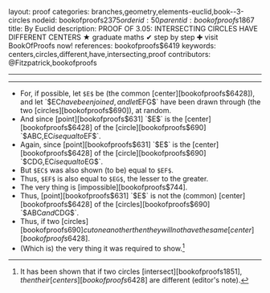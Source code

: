 layout: proof
categories: branches,geometry,elements-euclid,book--3-circles
nodeid: bookofproofs$2375
orderid: 50
parentid: bookofproofs$1867
title: By Euclid
description: PROOF OF 3.05: INTERSECTING CIRCLES HAVE DIFFERENT CENTERS &#9733; graduate maths &#10004; step by step &#10010; visit BookOfProofs now!
references: bookofproofs$6419
keywords: centers,circles,different,have,intersecting,proof
contributors: @Fitzpatrick,bookofproofs

---


---



* For, if possible, let `$E$` be (the common [center][bookofproofs$6428]), and let `$EC$` have been joined, and let `$EFG$` have been drawn through (the two [circles][bookofproofs$690]), at random.
* And since [point][bookofproofs$631] `$E$` is the [center][bookofproofs$6428] of the [circle][bookofproofs$690] `$ABC$`, `$EC$` is equal to `$EF$`.
* Again, since [point][bookofproofs$631] `$E$` is the [center][bookofproofs$6428] of the [circle][bookofproofs$690] `$CDG$`, `$EC$` is equal to `$EG$`.
* But `$EC$` was also shown (to be) equal to `$EF$`.
* Thus, `$EF$` is also equal to `$EG$`, the lesser to the greater.
* The very thing is [impossible][bookofproofs$744].
* Thus, [point][bookofproofs$631] `$E$` is not the (common) [center][bookofproofs$6428] of the [circles][bookofproofs$690] `$ABC$` and `$CDG$`.
* Thus, if two [circles][bookofproofs$690] cut one another then they will not have the same [center][bookofproofs$6428].
* (Which is) the very thing it was required to show.[^1]

[^1]: It has been shown that if two circles [intersect][bookofproofs$1851], then their [centers][bookofproofs$6428] are different (editor's note).
